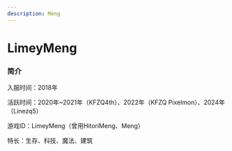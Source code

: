 ```yaml
---
description: Meng
---
```


# LimeyMeng

### 简介

入服时间：2018年

活跃时间：2020年\~2021年（KFZQ4th）、2022年（KFZQ Pixelmon）、2024年（Linezq5）

游戏ID：LimeyMeng（曾用HitoriMeng、Meng）

特长：生存、科技、魔法、建筑
